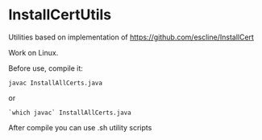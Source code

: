 # InstallCertUtils
Utilities based on implementation of https://github.com/escline/InstallCert

Work on Linux.

Before use, compile it:
```
javac InstallAllCerts.java
```
or

```
`which javac` InstallAllCerts.java
```

After compile you can use .sh utility scripts

